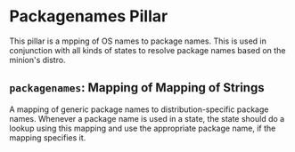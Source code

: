 # Packagenames Pillar

This pillar is a mpping of OS names to package names.
This is used in conjunction with all kinds of states to resolve
package names based on the minion's distro.

## `packagenames`: Mapping of Mapping of Strings

A mapping of generic package names to distribution-specific package names.
Whenever a package name is used in a state, the state should do a lookup
using this mapping and use the appropriate package name, if the mapping
specifies it.
